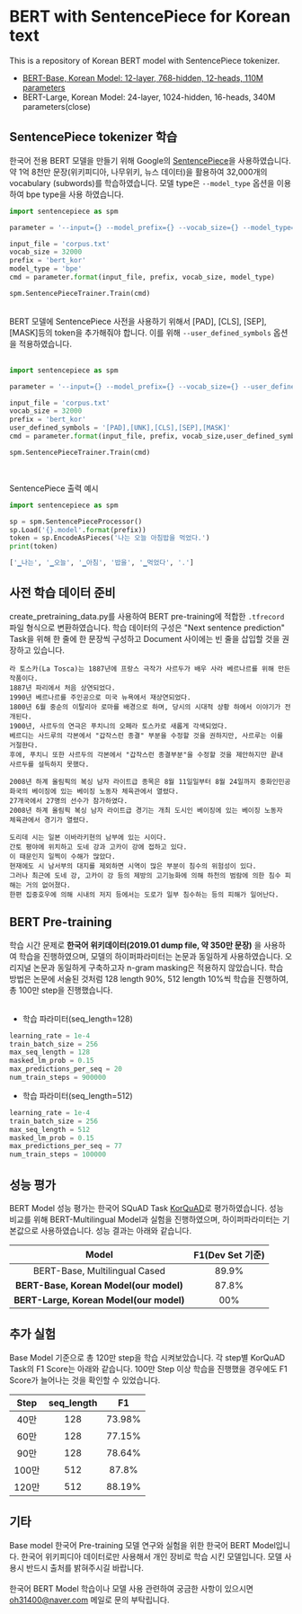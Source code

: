 # BERT with SentencePiece for Korean text
This is a repository of Korean BERT model with SentencePiece tokenizer.

* [BERT-Base, Korean Model: 12-layer, 768-hidden, 12-heads, 110M parameters](https://drive.google.com/drive/folders/1Azwr-RGTlpJt2jbfAymjKde8E-jkhJv6?usp=sharing)
* BERT-Large, Korean Model: 24-layer, 1024-hidden, 16-heads, 340M parameters(close)

## SentencePiece tokenizer 학습
 한국어 전용 BERT 모델을 만들기 위해 Google의 [SentencePiece](https://github.com/google/sentencepiece)을 사용하였습니다. 약 1억 8천만 문장(위키피디아, 나무위키, 뉴스 데이터)을 활용하여 32,000개의 vocabulary (subwords)를 학습하였습니다. 모델 type은 <code>--model_type</code> 옵션을 이용하여 bpe type을 사용 하였습니다. 
 <br>
 
```python
import sentencepiece as spm

parameter = '--input={} --model_prefix={} --vocab_size={} --model_type={}'

input_file = 'corpus.txt'
vocab_size = 32000
prefix = 'bert_kor'
model_type = 'bpe'
cmd = parameter.format(input_file, prefix, vocab_size, model_type)

spm.SentencePieceTrainer.Train(cmd)
```   
<br>
BERT 모델에 SentencePiece 사전을 사용하기 위해서 [PAD], [CLS], [SEP], [MASK]등의 token을 추가해줘야 합니다. 이를 위해 <code>--user_defined_symbols</code> 옵션을 적용하였습니다.
<br>
<br>
 
```python
import sentencepiece as spm

parameter = '--input={} --model_prefix={} --vocab_size={} --user_defined_symbols={}'

input_file = 'corpus.txt'
vocab_size = 32000
prefix = 'bert_kor'
user_defined_symbols = '[PAD],[UNK],[CLS],[SEP],[MASK]'
cmd = parameter.format(input_file, prefix, vocab_size,user_defined_symbols)

spm.SentencePieceTrainer.Train(cmd)
```   
<br>

SentencePiece 출력 예시
```python
import sentencepiece as spm

sp = spm.SentencePieceProcessor()
sp.Load('{}.model'.format(prefix))
token = sp.EncodeAsPieces('나는 오늘 아침밥을 먹었다.')
print(token)

['▁나는', '▁오늘', '▁아침', '밥을', '▁먹었다', '.']
```   
## 사전 학습 데이터 준비  
create_pretraining_data.py를 사용하여 BERT pre-training에 적합한 <code>.tfrecord</code> 파일 형식으로 변환하였습니다. 학습 데이터의 구성은 "Next sentence prediction" Task을 위해 한 줄에 한 문장씩 구성하고 Document 사이에는 빈 줄을 삽입할 것을 권장하고 있습니다.
 
~~~
라 토스카(La Tosca)는 1887년에 프랑스 극작가 사르두가 배우 사라 베르나르를 위해 만든 작품이다.
1887년 파리에서 처음 상연되었다.
1990년 베르나르를 주인공으로 미국 뉴욕에서 재상연되었다.
1800년 6월 중순의 이탈리아 로마를 배경으로 하며, 당시의 시대적 상황 하에서 이야기가 전개된다.
1900년, 사르두의 연극은 푸치니의 오페라 토스카로 새롭게 각색되었다.
베르디는 사드루의 각본에서 "갑작스런 종결" 부분을 수정할 것을 권하지만, 사르루는 이를 거절한다.
후에, 푸치니 또한 사르두의 각본에서 "갑작스런 종결부분"을 수정할 것을 제안하지만 끝내 사르두를 설득하지 못했다.

2008년 하계 올림픽의 복싱 남자 라이트급 종목은 8월 11일일부터 8월 24일까지 중화인민공화국의 베이징에 있는 베이징 노동자 체육관에서 열렸다.
27개국에서 27명의 선수가 참가하였다.
2008년 하계 올림픽 복싱 남자 라이트급 경기는 개최 도시인 베이징에 있는 베이징 노동자 체육관에서 경기가 열렸다.

도리데 시는 일본 이바라키현의 남부에 있는 시이다.
간토 평야에 위치하고 도네 강과 고카이 강에 접하고 있다.
이 때문인지 일찍이 수해가 많았다.
현재에도 시 남서부의 대지를 제외하면 시역이 많은 부분이 침수의 위험성이 있다.
그러나 최근에 도네 강, 고카이 강 등의 제방의 고기능화에 의해 하천의 범람에 의한 침수 피해는 거의 없어졌다.
한편 집중호우에 의해 시내의 저지 등에서는 도로가 일부 침수하는 등의 피해가 일어난다.
~~~
## BERT Pre-training
학습 시간 문제로 **한국어 위키데이터(2019.01 dump file, 약 350만 문장)** 을 사용하여 학습을 진행하였으며, 모델의 하이퍼파라미터는 논문과 동일하게 사용하였습니다. 오리지널 논문과 동일하게 구축하고자 n-gram masking은 적용하지 않았습니다. 학습 방법은 논문에 서술된 것처럼 128 length 90%, 512 length 10%씩 학습을 진행하여, 총 100만 step을 진행했습니다. 
<br>
<br>
* 학습 파라미터(seq_length=128)
```python
learning_rate = 1e-4
train_batch_size = 256 
max_seq_length = 128
masked_lm_prob = 0.15
max_predictions_per_seq = 20
num_train_steps = 900000
```   

* 학습 파라미터(seq_length=512)
```python
learning_rate = 1e-4
train_batch_size = 256 
max_seq_length = 512
masked_lm_prob = 0.15
max_predictions_per_seq = 77
num_train_steps = 100000
```   

## 성능 평가  
BERT Model 성능 평가는 한국어 SQuAD Task [KorQuAD](https://korquad.github.io/)로 평가하였습니다. 성능 비교를 위해 BERT-Multilingual Model과 실험을 진행하였으며, 하이퍼파라미터는 기본값으로 사용하였습니다. 성능 결과는 아래와 같습니다.   

| Model | F1(Dev Set 기준) |
|:---:|:---:|
| BERT-Base, Multilingual Cased | 89.9% |
| **BERT-Base, Korean Model(our model)** | 87.8% |
| **BERT-Large, Korean Model(our model)** | 00% |

## 추가 실험
Base Model 기준으로 총 120만 step을 학습 시켜보았습니다. 각 step별 KorQuAD Task의 F1 Score는 아래와 같습니다. 100만 Step 이상 학습을 진행했을 경우에도 F1 Score가 늘어나는 것을 확인할 수 있었습니다. 

| Step | seq_length | F1 |
|:---:|:---:|:---:|
| 40만 | 128 | 73.98% |
| 60만 | 128 | 77.15% |
| 90만 | 128| 78.64% |
| 100만 | 512 | 87.8% |
| 120만 | 512 | 88.19% |


## 기타
  Base model 한국어 Pre-training 모델 연구와 실험을 위한 한국어 BERT Model입니다. 한국어 위키피디아 데이터로만 사용해서 개인 장비로 학습 시킨 모델입니다. 모델 사용시 반드시 출처를 밝혀주시길 바랍니다.
  <br>
  <br>
  한국어 BERT Model 학습이나 모델 사용 관련하여 궁금한 사항이 있으시면 oh31400@naver.com 메일로 문의 부탁립니다. 










